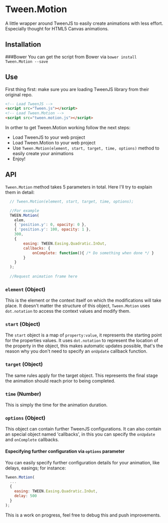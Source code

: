 # Tween.Motion
A little wrapper around TweenJS to easily create animations with less effort. Especially thought for HTML5 Canvas animations.

## Installation
###Bower
You can get the script from Bower via `bower install Tween.Motion --save`

## Use
First thing first: make sure you are loading TweenJS library from their original repo. 
```html
<!-- Load TweenJS -->
<script src="Tween.js"></script>
<!-- Load Tween.Motion -->
<script src="tween.motion.js"></script>
```

In orther to get Tween.Motion working follow the next steps:
* Load TweenJS to your web project
* Load Tween.Motion to your web project
* Use `Tween.Motion(element, start, target, time, options)` method to easily create your animations
* Enjoy!

## API
`Tween.Motion` method takes 5 parameters in total. Here I'll try to explain them in detail:

```javascript
  // Tween.Motion(element, start, target, time, options);

  //For example
  TWEEN.Motion(
  	elem,
  	{ 'position.y': 0, opacity: 0 },
  	{ 'position.y': 100, opacity: 1 },
  	300,
  	{
  		easing: TWEEN.Easing.Quadratic.InOut,
  		callbacks: {
  			onComplete: function(){ /* Do something when done */ }
  		}
  	}
  );
  
  //Request animation frame here
```

### `element` (Object)
This is the element or the context itself on which the modifications will take place. It doesn't matter the structure of this object, `Tween.Motion` uses `dot.notation` to access the context values and modify them.

### `start` (Object)
The `start` object is a map of `property:value`, it represents the starting point for the properties values. It uses `dot.notation` to represent the location of the property in the object, this makes automatic updates possible, that's the reason why you don't need to specify an `onUpdate` callback function.

### `target` (Object)
The same rules apply for the target object. This represents the final stage the animation should reach prior to being completed.

### `time` (Number)
This is simply the time for the animation duration.

### `options` (Object)
This object can contain further TweenJS configurations. 
It can also contain an special object named 'callbacks', in this you can specify the `onUpdate` and `onComplete` callbacks.
#### Especifying further configuration via `options` parameter
You can easily specify further configuration details for your animation, like delays, easings; for instance:
```javascript
Tween.Motion(
  ...
  {
    easing: TWEEN.Easing.Quadratic.InOut,
    delay: 500
  }
);
```

This is a work on progress, feel free to debug this and push improvements. 
